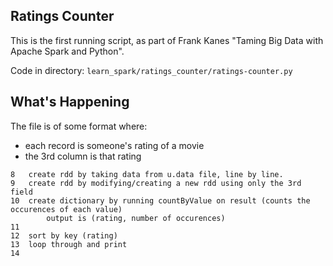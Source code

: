 ## Ratings Counter

This is the first running script, as part of Frank Kanes "Taming Big Data with Apache Spark and Python".

Code in directory: `learn_spark/ratings_counter/ratings-counter.py`

## What's Happening

The file is of some format where:
- each record is someone's rating of a movie
- the 3rd column is that rating

```
8   create rdd by taking data from u.data file, line by line. 
9   create rdd by modifying/creating a new rdd using only the 3rd field
10  create dictionary by running countByValue on result (counts the occurences of each value)
        output is (rating, number of occurences)
11  
12  sort by key (rating)
13  loop through and print
14
```